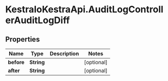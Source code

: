 # KestraIoKestraApi.AuditLogControllerAuditLogDiff

## Properties

Name | Type | Description | Notes
------------ | ------------- | ------------- | -------------
**before** | **String** |  | [optional] 
**after** | **String** |  | [optional] 


